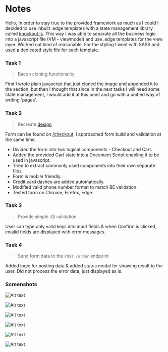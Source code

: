 # Notes

Hello,
In order to stay true to the provided framework as much as I could I decided to use inbuilt .edge templates with a state management library called [knockout.js](https://www.npmjs.com/package/knockout). This way I was able to separate all the business logic into a javascript file (VM - viewmodel) and use .edge templates for the view layer. Worked out kind of reasonable. For the styling I went with SASS and used a dedicated style file for each template.

### Task 1
>Bacon cloning functionality

First I wrote plain javascript that just cloned the image and appended it to the section, but then I thought that since in the next tasks I will need some state management, I would add it at this point and go with a unified way of writing 'pages'.


### Task 2
>Recreate [design](./design.png)

Form can be found on [/checkout](http://localhost:3333/checkout). I approached form build and validation at the same time. 
 

* Divided the form into two logical components - Checkout and Cart. 
* Added the provided Cart state into a Document Script enabling it to be used in javascript. 
* Tried to extract commonly used components into their own separate files. 
* Form is mobile friendly. 
* Credit card dashes are added automatically.
* Modified valid phone number format to match BE validation.
* Tested form on Chrome, Firefox, Edge.

### Task 3
>Provide simple JS validation

User can type only valid keys into input fields & when Confirm is clicked, invalid fields are displayed with error messages.  
### Task 4
>Send form data to the `POST /order` endpoint

Added logic for posting data & added status modal for showing result to the user. Did not process the error data, just displayed as is.

### Screenshots



![Alt text](readmeImages/Form.png?raw=true "Form")

![Alt text](readmeImages/FormFilled.png?raw=true "FormFilled")

![Alt text](readmeImages/FormErrors.png?raw=true "FormErrors")

![Alt text](readmeImages/FormMobile.png?raw=true "FormMobile")

![Alt text](readmeImages/FormSuccess.png?raw=true "FormSuccess")

![Alt text](readmeImages/FormError.png?raw=true "FormError")

